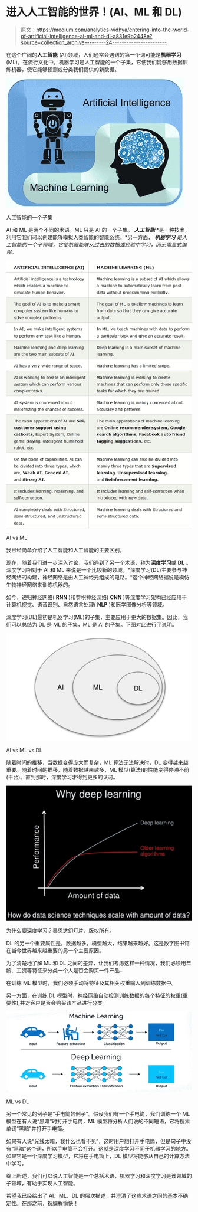 # 进入人工智能的世界！(AI、ML 和 DL)

> 原文：<https://medium.com/analytics-vidhya/entering-into-the-world-of-artificial-intelligence-ai-ml-and-dl-a831e9b2448e?source=collection_archive---------24----------------------->

在这个广阔的**人工智能** (AI)领域，人们通常会遇到的第一个词可能是**机器学习** (ML)。在流行文化中，机器学习是人工智能的一个子集，它使我们能够用数据训练机器，使它能够预测或分类我们提供的新数据。

![](img/d6dcb0d6d19d0d5bf8af45bde1298344.png)

人工智能的一个子集

AI 和 ML 是两个不同的术语。ML 只是 AI 的一个子集。 ***人工智能*** *是一种技术，利用它我们可以创建能够模拟人类智能的智能系统。*另一方面， ***机器学习*** *是人工智能的一个子领域，它使机器能够从过去的数据或经验中学习，而无需显式编程。*

![](img/27d2724ec7de12a3d9d70dadca28e8a8.png)

AI vs ML

我已经简单介绍了人工智能和人工智能的主要区别。

现在，随着我们进一步深入讨论，我们遇到了另一个术语，称为**深度学习**或 **DL** 。深度学习相对于 AI 和 ML 来说是一个比较新的领域。*深度学习(DL)主要参与神经网络的构建，神经网络是由人工神经元组成的电路。*这个神经网络据说是模仿生物神经网络来训练机器的。

如今，递归神经网络( **RNN** )和卷积神经网络( **CNN** )等深度学习架构已经应用于计算机视觉、语音识别、自然语言处理( **NLP** )和医学图像分析等领域。

深度学习(DL)最初是机器学习(ML)的子集，主要应用于更大的数据集。因此，我们可以总结为 DL 是 ML 的子集，ML 是 AI 的子集。下图对此进行了说明。

![](img/9a73d79dc177635870a73d88ff323ba8.png)

AI vs ML vs DL

随着时间的推移，当数据变得庞大而复杂，ML 算法无法解决时，DL 变得越来越重要。随着时间的推移，随着数据越来越多，ML 模型(算法)的性能变得停滞不前(平台)。直到那时，深度学习才得到更多的认可。

![](img/6d39b83085d926fc5af43d94b3342fc1.png)

为什么要深度学习？吴恩达幻灯片，版权所有。

DL 的另一个重要属性是，数据越多，模型越大，结果越来越好。这是数字图书馆在当今世界越来越重要的另一个主要原因。

为了清楚地了解 ML 和 DL 之间的差异，让我们考虑这样一种情况，我们必须用年龄、工资等特征来分类一个人是否会购买一件产品..

在训练 ML 模型时，我们必须手动将特征及其相关权重输入到训练数据中。

另一方面，在训练 DL 模型时，神经网络自动检测训练数据的每个特征的权重(重要性),并对客户是否会购买该产品进行分类。

![](img/843dcf372a791de0580b309cae088d4f.png)

ML vs DL

另一个常见的例子是“手电筒的例子”。假设我们有一个手电筒，我们训练一个 ML 模型在有人说“黑暗”时打开手电筒，ML 模型将分析人们说的不同短语，它将搜索单词“黑暗”并打开手电筒。

如果有人说“光线太暗，我什么也看不见”，这时用户想打开手电筒，但是句子中没有“黑暗”这个词，所以手电筒不会打开。这就是深度学习不同于机器学习的地方。如果它是一个深度学习模型，它将在手电筒上，DL 模型将能够从自己的计算方法中学习。

综上所述，我们可以说人工智能是一个总括术语，机器学习和深度学习是该领域的子领域，有助于实现人工智能。

希望我已经给出了 AI、ML、DL 的层次描述，并澄清了这些术语之间的基本不确定性。在那之前，祝编程愉快！